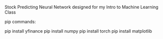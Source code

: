 Stock Predicting Neural Network designed for my Intro to Machine Learning Class


pip commands:

pip install yfinance
pip install numpy
pip install torch
pip install matplotlib
